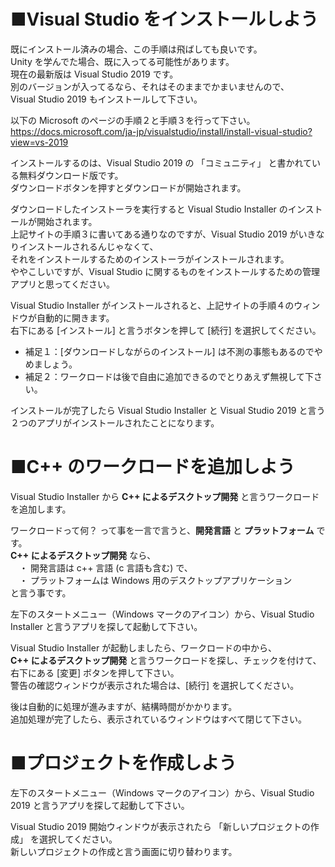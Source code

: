 # ■Visual Studio をインストールしよう

既にインストール済みの場合、この手順は飛ばしても良いです。  
Unity を学んでた場合、既に入ってる可能性があります。  
現在の最新版は Visual Studio 2019 です。  
別のバージョンが入ってるなら、それはそのままでかまいませんので、  
Visual Studio 2019 もインストールして下さい。

以下の Microsoft のページの手順２と手順３を行って下さい。  
https://docs.microsoft.com/ja-jp/visualstudio/install/install-visual-studio?view=vs-2019

インストールするのは、Visual Studio 2019 の 「コミュニティ」 と書かれている無料ダウンロード版です。  
ダウンロードボタンを押すとダウンロードが開始されます。  

ダウンロードしたインストーラを実行すると Visual Studio Installer のインストールが開始されます。  
上記サイトの手順３に書いてある通りなのですが、Visual Studio 2019 がいきなりインストールされるんじゃなくて、  
それをインストールするためのインストーラがインストールされます。  
ややこしいですが、Visual Studio に関するものをインストールするための管理アプリと思ってください。

Visual Studio Installer がインストールされると、上記サイトの手順４のウィンドウが自動的に開きます。  
右下にある [インストール] と言うボタンを押して [続行] を選択してください。  
* 補足１：[ダウンロードしながらのインストール] は不測の事態もあるのでやめましょう。
* 補足２：ワークロードは後で自由に追加できるのでとりあえず無視して下さい。

インストールが完了したら Visual Studio Installer と Visual Studio 2019 と言う  
２つのアプリがインストールされたことになります。

# ■C++ のワークロードを追加しよう

Visual Studio Installer から **C++ によるデスクトップ開発** と言うワークロードを追加します。

ワークロードって何？ って事を一言で言うと、**開発言語** と **プラットフォーム** です。  
**C++ によるデスクトップ開発** なら、  
　・ 開発言語は c++ 言語 (c 言語も含む) で、  
　・ プラットフォームは Windows 用のデスクトップアプリケーション  
と言う事です。

左下のスタートメニュー（Windows マークのアイコン）から、Visual Studio Installer と言うアプリを探して起動して下さい。

Visual Studio Installer が起動しましたら、ワークロードの中から、  
**C++ によるデスクトップ開発** と言うワークロードを探し、チェックを付けて、  
右下にある [変更] ボタンを押して下さい。  
警告の確認ウィンドウが表示された場合は、[続行] を選択してください。  

後は自動的に処理が進みますが、結構時間がかかります。  
追加処理が完了したら、表示されているウィンドウはすべて閉じて下さい。

# ■プロジェクトを作成しよう

左下のスタートメニュー（Windows マークのアイコン）から、Visual Studio 2019 と言うアプリを探して起動して下さい。

Visual Studio 2019 開始ウィンドウが表示されたら 「新しいプロジェクトの作成」 を選択してください。  
新しいプロジェクトの作成と言う画面に切り替わります。  


